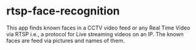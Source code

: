 # rtsp-face-recognition

This app finds known faces in a CCTV video feed or any Real Time Video via RTSP i.e., a protocol for Live streaming videos on an IP. The known faces are 
feed via pictures and names of them.

